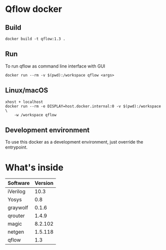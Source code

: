# Qflow docker

## Build
`docker build -t qflow:1.3 .`

## Run
To run qflow as command line interface with GUI

`docker run --rm -v $(pwd):/workspace qflow <args>`

## Linux/macOS
```
xhost + localhost
docker run --rm -e DISPLAY=host.docker.internal:0 -v $(pwd):/workspace \
    -w /workspace qflow 
```

## Development environment
To use this docker as a development environment, just override the entrypoint.

# What's inside
| Software  | Version   |
|-----------|-----------|
| iVerilog  | 10.3      |
| Yosys     | 0.8       |
| graywolf  | 0.1.6     |
| qrouter   | 1.4.9     |
| magic     | 8.2.102   |
| netgen    | 1.5.118   |
| qflow     | 1.3       |
